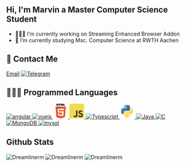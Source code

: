 ## Hi, I'm Marvin a Master Computer Science Student
- 👨🏽‍💻 I’m currently working on Streaming Enhanced Browser Addon
- 🌱 I’m currently studying Msc. Computer Science at RWTH Aachen

## 📝 Contact Me

<a href="mailto:marvinkrebber@yahoo.de" target="_blank" rel="noreferrer">Email</a>
[![Telegram](https://img.shields.io/badge/Telegram-2CA5E0?style=flat-square&logo=telegram&logoColor=white)](https://t.me/marvinkrebber)

## 👨🏽‍💻 Programmed Languages

<p align="left">
<a href="https://angular.io/" target="_blank" rel="noreferrer"> <img src="https://www.vectorlogo.zone/logos/angular/angular-icon.svg" alt="angular" width="40" height="40"/> </a>
<a href="https://vuejs.org/" target="_blank" rel="noreferrer"> <img src="https://www.vectorlogo.zone/logos/vuejs/vuejs-icon.svg" alt="vuejs" width="40" height="40"/> </a>
<a href="https://www.w3.org/html/" target="_blank" rel="noreferrer"> <img src="https://raw.githubusercontent.com/devicons/devicon/master/icons/html5/html5-original-wordmark.svg" alt="html5" width="40" height="40"/> </a> 
<a href="https://developer.mozilla.org/en-US/docs/Web/JavaScript" target="_blank" rel="noreferrer"> <img src="https://raw.githubusercontent.com/devicons/devicon/master/icons/javascript/javascript-original.svg" alt="javascript" width="40" height="40"/> </a> 
<a href="https://www.typescriptlang.org/" target="_blank" rel="noreferrer"> <img src="https://www.vectorlogo.zone/logos/typescriptlang/typescriptlang-icon.svg" alt="Typescript" width="40" height="40"/> </a> 
<a href="https://www.python.org" target="_blank" rel="noreferrer"> <img src="https://raw.githubusercontent.com/devicons/devicon/master/icons/python/python-original.svg" alt="python" width="40" height="40"/> </a>
<a href="https://www.java.com/en/" target="_blank" rel="noreferrer"> <img src="https://www.vectorlogo.zone/logos/java/java-icon.svg" alt="Java" width="40" height="40"/> </a>
  <a href="https://www.w3schools.com/c/c_intro.php" target="_blank" rel="noreferrer"> <img src="https://upload.wikimedia.org/wikipedia/commons/1/18/C_Programming_Language.svg" alt="C" width="40" height="40"/> </a> 
<a href="https://www.mongodb.com/" target="_blank" rel="noreferrer"> <img src="https://www.vectorlogo.zone/logos/mongodb/mongodb-ar21.svg" alt="MongoDB" height="40"/> </a> 
<a href="https://www.mysql.com/" target="_blank" rel="noreferrer"> <img src="https://www.vectorlogo.zone/logos/mysql/mysql-ar21.svg" alt="mysql" height="40"/> </a> 
</p>

## Github Stats
<div>
  <img height="180em" align="center" src="https://github-readme-stats.vercel.app/api?username=Dreamlinerm&show_icons=true&bg_color=00000000" alt="Dreamlinerm" />
  <img height="180em" align="center" src="https://github-readme-stats.vercel.app/api/top-langs?username=Dreamlinerm&include_all_commits=true&layout=compact&bg_color=00000000" alt="Dreamlinerm" />
  <img height="180em" align="center" src="https://github-readme-streak-stats.herokuapp.com/?user=Dreamlinerm&hide_border=false&theme=transparent&card_width=470" alt="Dreamlinerm" />
</div>
